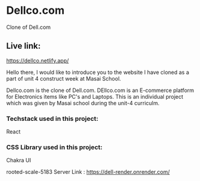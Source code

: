 # Dellco.com
Clone of Dell.com
## Live link:
https://dellco.netlify.app/

Hello there, I would like to introduce you to the website I have cloned as a part of unit 4 construct week at Masai School.

Dellco.com is the clone of Dell.com. DEllco.com is an E-commerce platform for Electronics items like PC's and Laptops. This is an individual project which was given by Masai school during the unit-4 curriculm.

### Techstack used in this project:
React 

### CSS Library used in this project:
Chakra UI

rooted-scale-5183
Server Link : https://dell-render.onrender.com/
